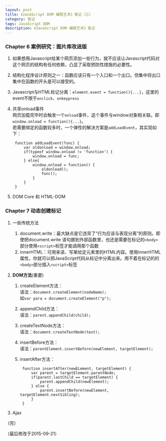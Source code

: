 ```yaml
---
layout: post
title: 《JavaScript DOM 编程艺术》笔记（三）
category: 笔记
tags: JavaScript DOM
description: 《JavaScript DOM 编程艺术》笔记
---
```


### Chapter 6 案例研究：图片库改进版

1. 如果想用Javascript给某个网页添加一些行为，就不应该让Javascript代码对这个网页的结构有任何依赖，凸显了采取预防性措施的必要性。
2. 结构化程序设计原则之一：函数应该只有一个入口和一个出口。但集中将出口集中在函数的开头是可以接受的。
3. Javascript与HTML标记分离：`element.event = function(){...}`，这里的event不限于`onclick`、`onkeypress`
4. 共享onload事件  
	网页加载完毕时会触发一个`onload`事件，这个事件与window对象相关联。即`window.onload = function(){...}`。  
	若需要绑定的函数较多时，一个弹性的解决方案是`addLoadEvent`，其实现如下：  
	
		function addLoadEvent(func) {  
			var oldonload = window.onload;
			if(typeof window.onload != 'function') {  
				window.onload = func;  
			} else{
				window.onload = function() {
					oldonload();
					func();
				}
			}
		}  
5. DOM Core 和 HTML-DOM
			
### Chapter 7 动态创建标记

1. 一些传统方法
	1. document.write：最大缺点是它违背了“行为应该与表现分离”的原则。即使把document.write
	语句挪到外部函数里，也还是需要在标记的`<body>`部分使用`<script>`标签才能调用那个函数
	2. innerHTML：可用来读、写某给定元素里的HTML内容。使用innerHTML属性，你就可以把JavaScript代码从标记中分离出来。用不着在标记的的`<body>`部分插入`<script>`标签
	
2. **DOM方法**(重要)
	1. createElement方法：  
		语法：`document.createElement(nodeName);`  
		如`var para = document.createElement("p");`
	2. appendChild方法：  
		语法：`parent.appendChild(child);`
	3. createTextNode方法：  
		语法：`document.createTextNode(text);`
	4. insertBefore方法：  
		语法：`parentElement.insertBefore(newElement, targetElement);`
	5. insertAfter方法：  
			
			function insertAfter(newELement, targetElement) {
				var parent = targetElement.parentNode;
				if(parent.lastChild == targetElement) {
					parent.appendChild(newElement);
				} else {
					parent.insertBefore(newElement, targetElement.nextSibling);
				}
			}

3. Ajax

（完）

（最后修改于2015-09-21）